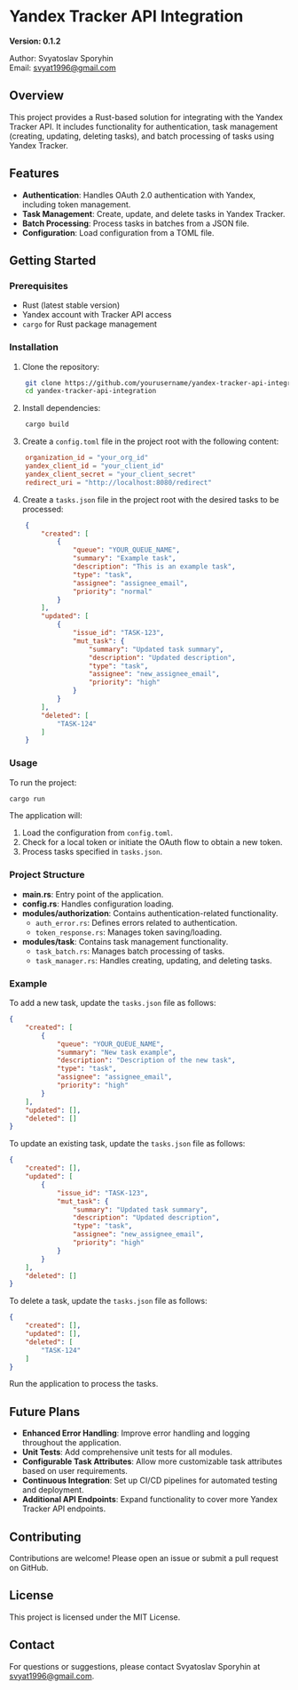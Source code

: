 # Yandex Tracker API Integration

**Version: 0.1.2**

Author: Svyatoslav Sporyhin  
Email: svyat1996@gmail.com

## Overview

This project provides a Rust-based solution for integrating with the Yandex Tracker API. It includes functionality for authentication, task management (creating, updating, deleting tasks), and batch processing of tasks using Yandex Tracker.

## Features

- **Authentication**: Handles OAuth 2.0 authentication with Yandex, including token management.
- **Task Management**: Create, update, and delete tasks in Yandex Tracker.
- **Batch Processing**: Process tasks in batches from a JSON file.
- **Configuration**: Load configuration from a TOML file.

## Getting Started

### Prerequisites

- Rust (latest stable version)
- Yandex account with Tracker API access
- `cargo` for Rust package management

### Installation

1. Clone the repository:
```bash
    git clone https://github.com/yourusername/yandex-tracker-api-integration.git
    cd yandex-tracker-api-integration
```

2. Install dependencies:
```bash
    cargo build
```

3. Create a `config.toml` file in the project root with the following content:
```toml
    organization_id = "your_org_id"
    yandex_client_id = "your_client_id"
    yandex_client_secret = "your_client_secret"
    redirect_uri = "http://localhost:8080/redirect"
```

4. Create a `tasks.json` file in the project root with the desired tasks to be processed:

```json
    {
        "created": [
            {
                "queue": "YOUR_QUEUE_NAME",
                "summary": "Example task",
                "description": "This is an example task",
                "type": "task",
                "assignee": "assignee_email",
                "priority": "normal"
            }
        ],
        "updated": [
            {
                "issue_id": "TASK-123",
                "mut_task": {
                    "summary": "Updated task summary",
                    "description": "Updated description",
                    "type": "task",
                    "assignee": "new_assignee_email",
                    "priority": "high"
                }
            }
        ],
        "deleted": [
            "TASK-124"
        ]
    }
```

### Usage

To run the project:

```bash
cargo run
```

The application will:

1. Load the configuration from `config.toml`.
2. Check for a local token or initiate the OAuth flow to obtain a new token.
3. Process tasks specified in `tasks.json`.

### Project Structure

- **main.rs**: Entry point of the application.
- **config.rs**: Handles configuration loading.
- **modules/authorization**: Contains authentication-related functionality.
    - `auth_error.rs`: Defines errors related to authentication.
    - `token_response.rs`: Manages token saving/loading.
- **modules/task**: Contains task management functionality.
    - `task_batch.rs`: Manages batch processing of tasks.
    - `task_manager.rs`: Handles creating, updating, and deleting tasks.

### Example

To add a new task, update the `tasks.json` file as follows:

```json
{
    "created": [
        {
            "queue": "YOUR_QUEUE_NAME",
            "summary": "New task example",
            "description": "Description of the new task",
            "type": "task",
            "assignee": "assignee_email",
            "priority": "high"
        }
    ],
    "updated": [],
    "deleted": []
}
```

To update an existing task, update the `tasks.json` file as follows:

```json
{
    "created": [],
    "updated": [
        {
            "issue_id": "TASK-123",
            "mut_task": {
                "summary": "Updated task summary",
                "description": "Updated description",
                "type": "task",
                "assignee": "new_assignee_email",
                "priority": "high"
            }
        }
    ],
    "deleted": []
}
```

To delete a task, update the `tasks.json` file as follows:

```json
{
    "created": [],
    "updated": [],
    "deleted": [
        "TASK-124"
    ]
}
```

Run the application to process the tasks.

## Future Plans

- **Enhanced Error Handling**: Improve error handling and logging throughout the application.
- **Unit Tests**: Add comprehensive unit tests for all modules.
- **Configurable Task Attributes**: Allow more customizable task attributes based on user requirements.
- **Continuous Integration**: Set up CI/CD pipelines for automated testing and deployment.
- **Additional API Endpoints**: Expand functionality to cover more Yandex Tracker API endpoints.

## Contributing

Contributions are welcome! Please open an issue or submit a pull request on GitHub.

## License

This project is licensed under the MIT License.

## Contact

For questions or suggestions, please contact Svyatoslav Sporyhin at svyat1996@gmail.com.